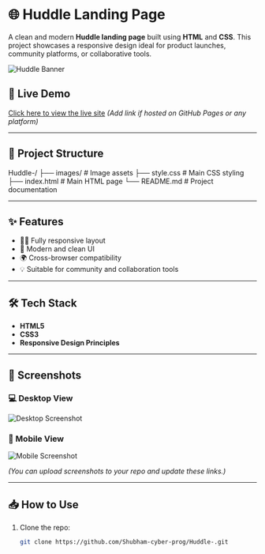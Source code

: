# 🌐 Huddle Landing Page

A clean and modern **Huddle landing page** built using **HTML** and **CSS**. This project showcases a responsive design ideal for product launches, community platforms, or collaborative tools.

![Huddle Banner](https://raw.githubusercontent.com/Shubham-cyber-prog/Huddle-/main/images/illustration-mockups.svg)

## 🚀 Live Demo

[Click here to view the live site](#) *(Add link if hosted on GitHub Pages or any platform)*

---

## 📁 Project Structure

Huddle-/
├── images/ # Image assets
├── style.css # Main CSS styling
├── index.html # Main HTML page
└── README.md # Project documentation

---

## ✨ Features

- 🧑‍💻 Fully responsive layout
- 🎨 Modern and clean UI
- 🌍 Cross-browser compatibility
- 💡 Suitable for community and collaboration tools

---

## 🛠️ Tech Stack

- **HTML5**
- **CSS3**
- **Responsive Design Principles**

---

## 📸 Screenshots

### 💻 Desktop View

![Desktop Screenshot](https://raw.githubusercontent.com/Shubham-cyber-prog/Huddle-/main/images/screenshot-desktop.png)

### 📱 Mobile View

![Mobile Screenshot](https://raw.githubusercontent.com/Shubham-cyber-prog/Huddle-/main/images/screenshot-mobile.png)

*(You can upload screenshots to your repo and update these links.)*

---

## 📥 How to Use

1. Clone the repo:
   ```bash
   git clone https://github.com/Shubham-cyber-prog/Huddle-.git
